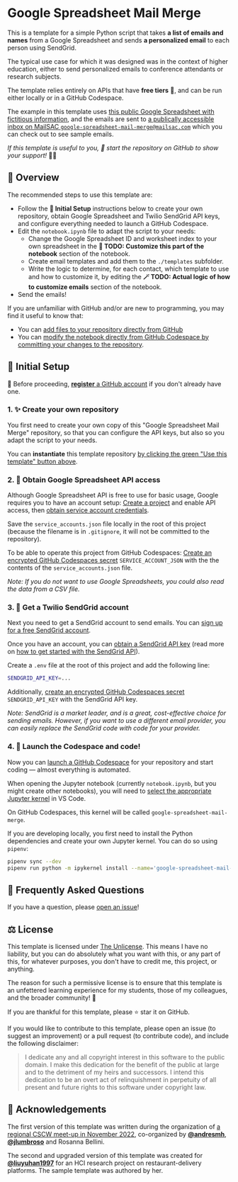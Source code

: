 # Google Spreadsheet Mail Merge

This is a template for a simple Python script that takes **a list of emails and names** from a Google Spreadsheet and sends **a personalized email** to each person using SendGrid.

The typical use case for which it was designed was in the context of higher education, either to send personalized emails to conference attendants or research subjects.

The template relies entirely on APIs that have **free tiers** 🤑, and can be run either locally or in a GitHub Codespace.

The example in this template uses [this public Google Spreadsheet with fictitious information](https://docs.google.com/spreadsheets/d/1ASvG2maFz0Jw9qk44PktzTWjS6Grxdvj_S4NiyIxCTE/edit#gid=0), and the emails are sent to [a publically accessible inbox on MailSAC `google-spreadsheet-mail-merge@mailsac.com`](https://mailsac.com/inbox/google-spreadsheet-mail-merge-test@mailsac.com) which you can check out to see sample emails.

_If this template is useful to you, 🌟 start the repository on GitHub to show your support!_ 🤩😊

## 🚠 Overview

The recommended steps to use this template are:

- Follow the **🧰 Initial Setup** instructions below to create your own repository, obtain Google Spreadsheet and Twilio SendGrid API keys, and configure everything needed to launch a GitHub Codespace.
- Edit the `notebook.ipynb` file to adapt the script to your needs:
  - Change the Google Spreadsheet ID and worksheet index to your own spreadsheet in the **📝 TODO: Customize this part of the notebook** section of the notebook.
  - Create email templates and add them to the `./templates` subfolder.
  - Write the logic to determine, for each contact, which template to use and how to customize it, by editing the **🪄 TODO: Actual logic of how to customize emails** section of the notebook.
- Send the emails!

If you are unfamiliar with GitHub and/or are new to programming, you may find it useful to know that:

- You can [add files to your repository directly from GitHub](https://docs.github.com/en/repositories/working-with-files/managing-files/adding-a-file-to-a-repository)
- You can [modify the notebook directly from GitHub Codespace by committing your changes to the repository](https://docs.github.com/en/codespaces/developing-in-codespaces/using-source-control-in-your-codespace#committing-your-changes).

## 🧰 Initial Setup

🪪 Before proceeding, [**register** a GitHub account](https://github.com/join) if you don't already have one.

### 1. ✨ Create your own repository

You first need to create your own copy of this "Google Spreadsheet Mail Merge" repository, so that you can configure the API keys, but also so you adapt the script to your needs.

You can **instantiate** this template repository [by clicking the green "Use this template" button above](https://docs.github.com/en/repositories/creating-and-managing-repositories/creating-a-repository-from-a-template#creating-a-repository-from-a-template).

### 2. 🔐 Obtain Google Spreadsheet API access

Although Google Spreadsheet API is free to use for basic usage, Google requires you to have an account setup: [Create a project](https://docs.gspread.org/en/latest/oauth2.html#enable-api-access-for-a-project) and enable API access, then [obtain service account credentials](https://docs.gspread.org/en/latest/oauth2.html#for-bots-using-service-account).

Save the `service_accounts.json` file locally in the root of this project (because the filename is in `.gitignore`, it will not be committed to the repository).

To be able to operate this project from GitHub Codespaces: [Create an encrypted GitHub Codespaces secret](https://docs.github.com/en/codespaces/managing-your-codespaces/managing-encrypted-secrets-for-your-codespaces) `SERVICE_ACCOUNT_JSON` with the the contents of the `service_accounts.json` file.

_Note: If you do not want to use Google Spreadsheets, you could also read the data from a CSV file._

### 3. 📧 Get a Twilio SendGrid account

Next you need to get a SendGrid account to send emails. You can [sign up for a free SendGrid account](https://signup.sendgrid.com/).

Once you have an account, you can [obtain a SendGrid API key](https://app.sendgrid.com/settings/api_keys) (read more on [how to get started with the SendGrid API](https://docs.sendgrid.com/for-developers/sending-email/api-getting-started)).

Create a `.env` file at the root of this project and add the following line:

```bash
SENDGRID_API_KEY=...
```

Additionally, [create an encrypted GitHub Codespaces secret](https://docs.github.com/en/codespaces/managing-your-codespaces/managing-encrypted-secrets-for-your-codespaces) `SENDGRID_API_KEY` with the SendGrid API key.

_Note: SendGrid is a market leader, and is a great, cost-effective choice for sending emails. However, if you want to use a different email provider, you can easily replace the SendGrid code with code for your provider._

### 4. 🚀 Launch the Codespace and code!

Now you can [launch a GitHub Codespace](https://docs.github.com/en/codespaces/developing-in-codespaces/creating-a-codespace-for-a-repository#creating-a-codespace-for-a-repository) for your repository and start coding — almost everything is automated.

When opening the Jupyter notebook (currently `notebook.ipynb`, but you might create other notebooks), you will need to [select the appropriate Jupyter kernel](https://code.visualstudio.com/docs/datascience/jupyter-notebooks#_create-or-open-a-jupyter-notebook) in VS Code.

On GitHub Codespaces, this kernel will be called `google-spreadsheet-mail-merge`.

If you are developing locally, you first need to install the Python dependencies and create your own Jupyter kernel. You can do so using `pipenv`:

```bash
pipenv sync --dev
pipenv run python -m ipykernel install --name='google-spreadsheet-mail-merge' --display-name='google-spreadsheet-mail-merge'
```

## 🙋 Frequently Asked Questions

If you have a question, please [open an issue](https://github.com/jlumbroso/google-spreadsheet-mail-merge/issues/new)!

## ⚖️ License

This template is licensed under [The Unlicense](https://unlicense.org/). This means I have no liability, but you can do absolutely what you want with this, or any part of this, for whatever purposes, you don't have to credit me, this project, or anything.

The reason for such a permissive license is to ensure that this template is an unfettered learning experience for my students, those of my colleagues, and the broader community! 🥰

If you are thankful for this template, please ⭐️ star it on GitHub.

If you would like to contribute to this template, please open an issue (to suggest an improvement) or a pull request (to contribute code), and include the following disclaimer:

> I dedicate any and all copyright interest in this software
> to the public domain. I make this dedication for the benefit
> of the public at large and to the detriment of my heirs and
> successors. I intend this dedication to be an overt act of
> relinquishment in perpetuity of all present and future
> rights to this software under copyright law.

## 🙏 Acknowledgements

The first version of this template was written during the organization of [a regional CSCW meet-up in November 2022](https://hci.princeton.edu/cscw-northeast/), co-organized by [**@andresmh**](https://github.com/andresmh), [**@jlumbroso**](https://github.com/jlumbroso) and Rosanna Bellini.

The second and upgraded version of this template was created for [**@liuyuhan1997**](https://github.com/liuyuhan1997) for an HCI research project on restaurant-delivery platforms. The sample template was authored by her.
